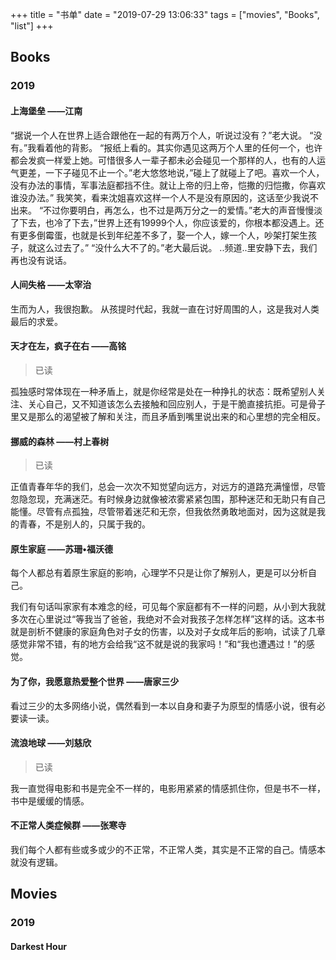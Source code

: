 +++
title = "书单"
date = "2019-07-29 13:06:33"
tags = ["movies", "Books", "list"]
+++

## Books

### 2019

#### 上海堡垒  ——江南


“据说一个人在世界上适合跟他在一起的有两万个人，听说过没有？”老大说。
“没有。”我看着他的背影。
“报纸上看的。其实你遇见这两万个人里的任何一个，也许都会发疯一样爱上她。可惜很多人一辈子都未必会碰见一个那样的人，也有的人运气更差，一下子碰见不止一个。”老大悠悠地说，”碰上了就碰上了吧。喜欢一个人，没有办法的事情，军事法庭都挡不住。就让上帝的归上帝，恺撒的归恺撒，你喜欢谁没办法。”
我笑笑，看来沈姐喜欢这样一个人不是没有原因的，这话至少我说不出来。
“不过你要明白，再怎么，也不过是两万分之一的爱情。”老大的声音慢慢淡了下去，也冷了下去，”世界上还有19999个人，你应该爱的，你根本都没遇上。还有更多倒霉蛋，也就是长到年纪差不多了，娶一个人，嫁一个人，吵架打架生孩子，就这么过去了。”
“没什么大不了的。”老大最后说。
..频道..里安静下去，我们再也没有说话。


#### 人间失格 ——太宰治

生而为人，我很抱歉。
从孩提时代起，我就一直在讨好周围的人，这是我对人类最后的求爱。



#### 天才在左，疯子在右  ——高铭
> 已读

孤独感时常体现在一种矛盾上，就是你经常是处在一种挣扎的状态：既希望别人关注、关心自己，又不知道该怎么去接触和回应别人，于是干脆直接抗拒。可是骨子里又是那么的渴望被了解和关注，而且矛盾到嘴里说出来的和心里想的完全相反。

#### 挪威的森林 ——村上春树
> 已读

正值青春年华的我们，总会一次次不知觉望向远方，对远方的道路充满憧憬，尽管忽隐忽现，充满迷茫。有时候身边就像被浓雾紧紧包围，那种迷茫和无助只有自己能懂。尽管有点孤独，尽管带着迷茫和无奈，但我依然勇敢地面对，因为这就是我的青春，不是别人的，只属于我的。

#### 原生家庭 ——苏珊•福沃德

每个人都总有着原生家庭的影响，心理学不只是让你了解别人，更是可以分析自己。

我们有句话叫家家有本难念的经，可见每个家庭都有不一样的问题，从小到大我就多次在心里说过“等我当了爸爸，我绝对不会对我孩子怎样怎样”这样的话。这本书就是剖析不健康的家庭角色对子女的伤害，以及对子女成年后的影响，试读了几章感觉非常不错，有的地方会给我“这不就是说的我家吗！”和“我也遭遇过！”的感觉。

#### 为了你，我愿意热爱整个世界 ——唐家三少

看过三少的太多网络小说，偶然看到一本以自身和妻子为原型的情感小说，很有必要读一读。

#### 流浪地球 ——刘慈欣
> 已读

我一直觉得电影和书是完全不一样的，电影用紧紧的情感抓住你，但是书不一样，书中是缓缓的情感。

#### 不正常人类症候群 ——张寒寺

我们每个人都有些或多或少的不正常，不正常人类，其实是不正常的自己。情感本就没有逻辑。

## Movies

### 2019

#### Darkest Hour
